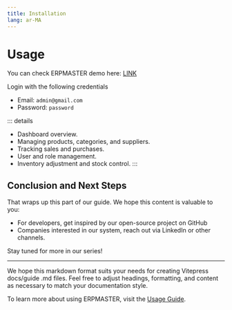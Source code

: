 ```yaml
---
title: Installation
lang: ar-MA
---
```


# Usage

You can check ERPMASTER demo here: [LINK]()

Login with the following credentials

-   Email: `admin@gmail.com`
-   Password: `password`

::: details
- Dashboard overview.
- Managing products, categories, and suppliers.
- Tracking sales and purchases.
- User and role management.
- Inventory adjustment and stock control.
:::

## Conclusion and Next Steps

That wraps up this part of our guide. We hope this content is valuable to you:
- For developers, get inspired by our open-source project on GitHub
- Companies interested in our system, reach out via LinkedIn or other channels.

Stay tuned for more in our series!

---

We hope this markdown format suits your needs for creating Vitepress docs/guide .md files. Feel free to adjust headings, formatting, and content as necessary to match your documentation style.



To learn more about using ERPMASTER, visit the [Usage Guide](/guide/usage.html).
